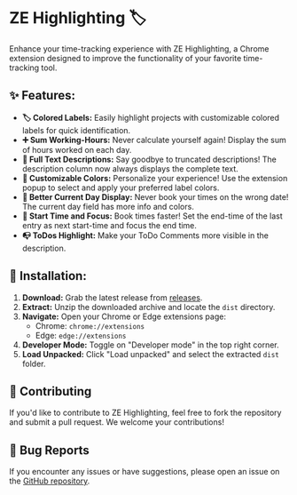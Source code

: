 # ZE Highlighting 🏷️

Enhance your time-tracking experience with ZE Highlighting, a Chrome extension designed to improve the functionality of your favorite time-tracking tool.

## ✨ Features:

* **🏷️ Colored Labels:** Easily highlight projects with customizable colored labels for quick identification. 
* **➕ Sum Working-Hours:** Never calculate yourself again! Display the sum of hours worked on each day.
* **📝 Full Text Descriptions:** Say goodbye to truncated descriptions! The description column now always displays the complete text.
* **🎨 Customizable Colors:** Personalize your experience! Use the extension popup to select and apply your preferred label colors.
* **📅 Better Current Day Display:** Never book your times on the wrong date! The current day field has more info and colors.
* **🚓 Start Time and Focus:** Book times faster! Set the end-time of the last entry as next start-time and focus the end time.
* **📭 ToDos Highlight:** Make your ToDo Comments more visible in the description.


## 🚀 Installation:

1.  **Download:** Grab the latest release from [releases](https://github.com/MichaelHolley/ze-highlighting/releases).
2.  **Extract:** Unzip the downloaded archive and locate the `dist` directory.
3.  **Navigate:** Open your Chrome or Edge extensions page:
    * Chrome: `chrome://extensions`
    * Edge: `edge://extensions`
4.  **Developer Mode:** Toggle on "Developer mode" in the top right corner.
5.  **Load Unpacked:** Click "Load unpacked" and select the extracted `dist` folder.

## 🤝 Contributing

If you'd like to contribute to ZE Highlighting, feel free to fork the repository and submit a pull request. We welcome your contributions!

## 🐛 Bug Reports

If you encounter any issues or have suggestions, please open an issue on the [GitHub repository](https://github.com/MichaelHolley/ze-highlighting/issues).
